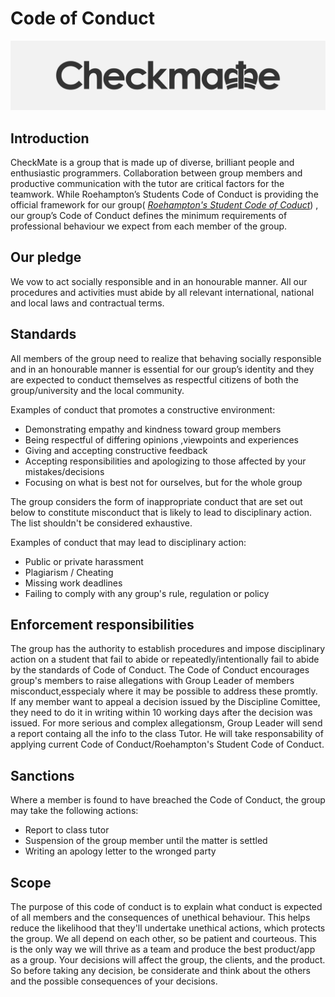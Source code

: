# Code of Conduct
![](.git_assets/logo.png "Logo")
 
## Introduction
CheckMate is a group that is made up of diverse, brilliant people and enthusiastic 
programmers. Collaboration between group members and productive communication with the 
tutor are critical factors for the teamwork. While Roehampton’s Students Code of Conduct 
is providing the official framework for our group( *[Roehampton's Student Code of Coduct](https://www.roehampton.ac.uk/globalassets/documents/corporate-information/policies/student-code-of-conduct-july-2018.pdf)*) , 
our group’s Code of Conduct defines 
the minimum requirements of professional behaviour we expect from each member of the group.

## Our pledge
We vow to act socially responsible and in an honourable manner. 
All our procedures and activities must abide by all relevant international, national 
and local laws and contractual terms.

## Standards
All members of the group need to realize that behaving socially responsible and in
an honourable manner is essential for our group’s identity and they are expected to conduct 
themselves as respectful citizens of both the group/university and the local community.
	
	
Examples of conduct that promotes a constructive environment:

* Demonstrating empathy and kindness toward group members
* Being respectful of differing opinions ,viewpoints and experiences
* Giving and accepting constructive feedback 
* Accepting responsibilities and apologizing to those affected by your mistakes/decisions
* Focusing on what is best not for ourselves, but for the whole group
	
The group considers the form of inappropriate conduct that are set out below to constitute 
misconduct that is likely to lead to disciplinary action. The list shouldn't be considered exhaustive.

Examples of conduct that may lead to disciplinary action:
	
* Public or private harassment
* Plagiarism / Cheating
* Missing work deadlines
* Failing to comply with any group's rule, regulation or policy


## Enforcement responsibilities
	
The group has the authority to establish procedures and impose disciplinary action on a student 
that fail to abide or repeatedly/intentionally fail to abide by the standards of Code of Conduct.
The Code of Conduct encourages group's members to raise allegations with Group Leader of members 
misconduct,esspecialy where it may be possible to address these promtly.  
If any member want to appeal a decision issued by the Discipline Comittee, they need to do it in 
writing within 10 working days after the decision was issued.
For more serious and complex allegationsm, Group Leader will send a report containg all the info 
to the class Tutor.
He will take responsability of applying current Code of Conduct/Roehampton's Student Code of Conduct.
		
## Sanctions	
Where a member is found to have breached the Code of Conduct, the group may take the following actions:
* Report to class tutor
* Suspension of the group member until the matter is settled
* Writing an apology letter to the wronged party
		

## Scope
The purpose of this code of conduct is to explain what conduct is expected of all members 
and the consequences of unethical behaviour.
This helps reduce the likelihood that they'll undertake unethical actions, which protects the 
group.
We all depend on each other, so be patient and courteous. This is the only way we will 
thrive as a team and produce the best product/app as a group. Your decisions will affect the 
group, the clients, and the product. So before taking any decision, be considerate and think 
about the others and the possible consequences of your decisions.

